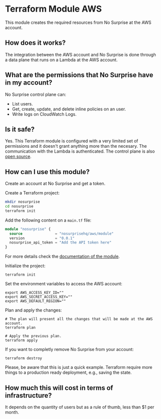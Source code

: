 # Terraform Module AWS
This module creates the required resources from No Surprise at the AWS account.

## How does it works?
The integration between the AWS account and No Surprise is done through a data plane that runs on a Lambda at the AWS
account.

## What are the permissions that No Surprise have in my account?
No Surprise control plane can:
- List users.
- Get, create, update, and delete inline policies on an user.
- Write logs on CloudWatch Logs.

## Is it safe?
Yes. This Terraform module is configured with a very limited set of permissions and it doesn't grant anything more than
the necesary. The communication with the Lambda is authenticated. The control plane is also
[open source](https://github.com/nosurprisehq/aws).

## How can I use this module?
Create an account at No Surprise and get a token.

Create a Terraform project:
```bash
mkdir nosurprise
cd nosurprise
terraform init
```

Add the following content on a `main.tf` file:
```terraform
module "nosurprise" {
  source               = "nosurprisehq/aws/module"
  version              = "0.0.1"
  nosurprise_api_token = "Add the API token here"
}
```
For more details check the
[documentation of the module](https://registry.terraform.io/modules/nosurprisehq/aws/module/latest).

Initialize the project:
```shell
terraform init
```

Set the environment variables to access the AWS account:
```shell
export AWS_ACCESS_KEY_ID=""
export AWS_SECRET_ACCESS_KEY=""
export AWS_DEFAULT_REGION=""
```

Plan and apply the changes:
```shell
# The plan will present all the changes that will be made at the AWS account.
terraform plan

# Apply the previous plan.
terraform apply
```

If you want to completly remove No Surprise from your account:
```shell
terraform destroy
```

Please, be aware that this is just a quick example. Terraform require more things to a production ready deployment,
e.g., saving the state.

## How much this will cost in terms of infrastructure?
It depends on the quantity of users but as a rule of thumb, less than $1 per month.

